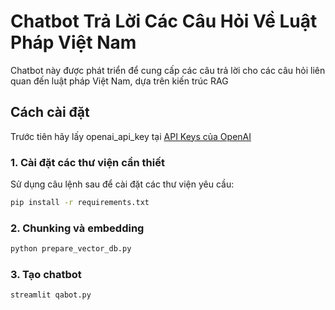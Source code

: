 # Chatbot Trả Lời Các Câu Hỏi Về Luật Pháp Việt Nam

Chatbot này được phát triển để cung cấp các câu trả lời cho các câu hỏi liên quan đến luật pháp Việt Nam, dựa trên kiến trúc RAG

## Cách cài đặt
Trước tiên hãy lấy openai_api_key tại [API Keys của OpenAI](https://platform.openai.com/settings/organization/api-keys)

### 1. Cài đặt các thư viện cần thiết
Sử dụng câu lệnh sau để cài đặt các thư viện yêu cầu:
```bash
pip install -r requirements.txt
```
### 2. Chunking và embedding
```bash
python prepare_vector_db.py
```

### 3. Tạo chatbot
```bash
streamlit qabot.py
